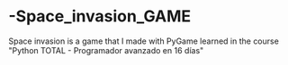 # -Space_invasion_GAME
Space invasion is a game that I made with PyGame learned in the course "Python TOTAL - Programador avanzado en 16 días"
